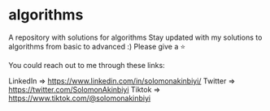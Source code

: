 # algorithms

A repository with solutions for algorithms
Stay updated with my solutions to algorithms from basic to advanced :)
Please give a ⭐

You could reach out to me through these links:

LinkedIn => https://www.linkedin.com/in/solomonakinbiyi/
Twitter => https://twitter.com/SolomonAkinbiyi
Tiktok => https://www.tiktok.com/@solomonakinbiyi
